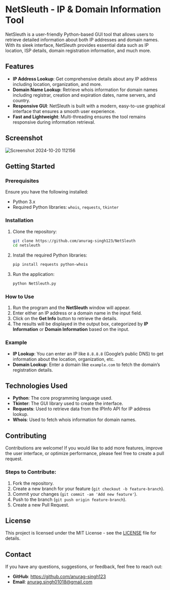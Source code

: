 # NetSleuth - IP & Domain Information Tool

NetSleuth is a user-friendly Python-based GUI tool that allows users to retrieve detailed information about both IP addresses and domain names. With its sleek interface, NetSleuth provides essential data such as IP location, ISP details, domain registration information, and much more.

## Features

- **IP Address Lookup**: Get comprehensive details about any IP address including location, organization, and more.
- **Domain Name Lookup**: Retrieve whois information for domain names including registrar, creation and expiration dates, name servers, and country.
- **Responsive GUI**: NetSleuth is built with a modern, easy-to-use graphical interface that ensures a smooth user experience.
- **Fast and Lightweight**: Multi-threading ensures the tool remains responsive during information retrieval.

## Screenshot
![Screenshot 2024-10-20 112156](https://github.com/user-attachments/assets/f205e034-6d38-4631-a034-474a6feeae05)


## Getting Started

### Prerequisites

Ensure you have the following installed:
- Python 3.x
- Required Python libraries: `whois`, `requests`, `tkinter`

### Installation

1. Clone the repository:
   ```bash
   git clone https://github.com/anurag-singh123/NetSleuth
   cd netsleuth
   ```

2. Install the required Python libraries:
   ```bash
   pip install requests python-whois
   ```

3. Run the application:
   ```bash
   python NetSleuth.py
   ```

### How to Use

1. Run the program and the **NetSleuth** window will appear.
2. Enter either an IP address or a domain name in the input field.
3. Click on the **Get Info** button to retrieve the details.
4. The results will be displayed in the output box, categorized by **IP Information** or **Domain Information** based on the input.

### Example

- **IP Lookup**: You can enter an IP like `8.8.8.8` (Google’s public DNS) to get information about the location, organization, etc.
- **Domain Lookup**: Enter a domain like `example.com` to fetch the domain’s registration details.

## Technologies Used

- **Python**: The core programming language used.
- **Tkinter**: The GUI library used to create the interface.
- **Requests**: Used to retrieve data from the IPInfo API for IP address lookup.
- **Whois**: Used to fetch whois information for domain names.

## Contributing

Contributions are welcome! If you would like to add more features, improve the user interface, or optimize performance, please feel free to create a pull request.

### Steps to Contribute:

1. Fork the repository.
2. Create a new branch for your feature (`git checkout -b feature-branch`).
3. Commit your changes (`git commit -am 'Add new feature'`).
4. Push to the branch (`git push origin feature-branch`).
5. Create a new Pull Request.

## License

This project is licensed under the MIT License - see the [LICENSE](LICENSE) file for details.

## Contact

If you have any questions, suggestions, or feedback, feel free to reach out:

- **GitHub**: https://github.com/anurag-singh123
- **Email**: anurag.singh01018@gmail.com
